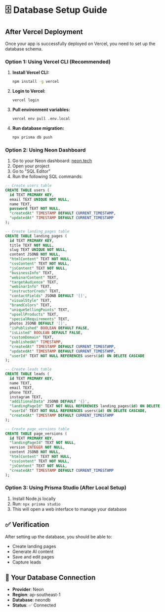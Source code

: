 # 🗄️ Database Setup Guide

## After Vercel Deployment

Once your app is successfully deployed on Vercel, you need to set up the database schema.

### Option 1: Using Vercel CLI (Recommended)

1. **Install Vercel CLI:**
   ```bash
   npm install -g vercel
   ```

2. **Login to Vercel:**
   ```bash
   vercel login
   ```

3. **Pull environment variables:**
   ```bash
   vercel env pull .env.local
   ```

4. **Run database migration:**
   ```bash
   npx prisma db push
   ```

### Option 2: Using Neon Dashboard

1. Go to your Neon dashboard: [neon.tech](https://neon.tech)
2. Open your project
3. Go to "SQL Editor"
4. Run the following SQL commands:

```sql
-- Create users table
CREATE TABLE users (
  id TEXT PRIMARY KEY,
  email TEXT UNIQUE NOT NULL,
  name TEXT,
  password TEXT NOT NULL,
  "createdAt" TIMESTAMP DEFAULT CURRENT_TIMESTAMP,
  "updatedAt" TIMESTAMP DEFAULT CURRENT_TIMESTAMP
);

-- Create landing_pages table
CREATE TABLE landing_pages (
  id TEXT PRIMARY KEY,
  title TEXT NOT NULL,
  slug TEXT UNIQUE NOT NULL,
  content JSONB NOT NULL,
  "htmlContent" TEXT NOT NULL,
  "cssContent" TEXT NOT NULL,
  "jsContent" TEXT NOT NULL,
  "businessInfo" TEXT,
  "webinarContent" TEXT,
  "targetAudience" TEXT,
  "webinarInfo" TEXT,
  "instructorCreds" TEXT,
  "contactFields" JSONB DEFAULT '[]',
  "visualStyle" TEXT,
  "brandColors" TEXT,
  "uniqueSellingPoints" TEXT,
  "upsellProducts" TEXT,
  "specialRequirements" TEXT,
  photos JSONB DEFAULT '[]',
  "isPublished" BOOLEAN DEFAULT FALSE,
  "isListed" BOOLEAN DEFAULT FALSE,
  "customDomain" TEXT,
  "publishedAt" TIMESTAMP,
  "createdAt" TIMESTAMP DEFAULT CURRENT_TIMESTAMP,
  "updatedAt" TIMESTAMP DEFAULT CURRENT_TIMESTAMP,
  "userId" TEXT NOT NULL REFERENCES users(id) ON DELETE CASCADE
);

-- Create leads table
CREATE TABLE leads (
  id TEXT PRIMARY KEY,
  name TEXT,
  email TEXT,
  phone TEXT,
  instagram TEXT,
  "additionalData" JSONB DEFAULT '{}',
  "landingPageId" TEXT NOT NULL REFERENCES landing_pages(id) ON DELETE CASCADE,
  "userId" TEXT NOT NULL REFERENCES users(id) ON DELETE CASCADE,
  "createdAt" TIMESTAMP DEFAULT CURRENT_TIMESTAMP
);

-- Create page_versions table
CREATE TABLE page_versions (
  id TEXT PRIMARY KEY,
  "landingPageId" TEXT NOT NULL,
  version INTEGER NOT NULL,
  content JSONB NOT NULL,
  "htmlContent" TEXT NOT NULL,
  "cssContent" TEXT NOT NULL,
  "jsContent" TEXT NOT NULL,
  "createdAt" TIMESTAMP DEFAULT CURRENT_TIMESTAMP
);
```

### Option 3: Using Prisma Studio (After Local Setup)

1. Install Node.js locally
2. Run: `npx prisma studio`
3. This will open a web interface to manage your database

## ✅ Verification

After setting up the database, you should be able to:
- Create landing pages
- Generate AI content
- Save and edit pages
- Capture leads

## 🔗 Your Database Connection

- **Provider**: Neon
- **Region**: ap-southeast-1
- **Database**: neondb
- **Status**: ✅ Connected
